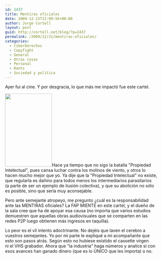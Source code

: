 ```yaml
---
id: 2437
title: Mentiras oficiales
date: 2009-12-21T12:09:56+00:00
author: Jorge Cortell
layout: post
guid: http://cortell.net/blog/?p=2437
permalink: /2009/12/21/mentiras-oficiales/
categories:
  - CiberDerechos
  - Copyfight
  - General
  - Otras cosas
  - Personal
  - Rants
  - Sociedad y polí­tica
---
```

Ayer fui al cine. Y por desgracia, lo que más me impactó fue este cartel.

 <img class="aligncenter" title="cartel con mentiras oficiales" src="http://farm3.static.flickr.com/2648/4203093694_8c9a83d3b0_m.jpg" alt="" width="154" height="240" />Hace ya tiempo que no sigo la batalla "Propiedad Intelectual", pues cansa luchar contra los molinos de viento, y otros lo hacen mucho mejor que yo. Ya dije que la "Propiedad Intelectual" no existe, que regularla es dañino para todos menos los intermediarios parasitarios (a parte de ser un ejemplo de ilusión colectiva), y que su abolición no sólo es posible, sino que sería muy aconsejable.

Pero ante semejante atropeyo, me pregunto ¿cuál es la responsabilidad ante las MENTIRAS oficiales? La FAP MIENTE en este cartel, y el dueño de la sala cree que ha de apoyar esa causa (no importa que varios estudios demuestren que aquellas obras audiovisuales que se comparten en las redes P2P luego obtienen más ingresos en taquilla).

Lo peor es el vil intento adoctrinante. No dejéis que laven el cerebro a vuestros semejantes. Yo por mi parte le expliqué a mi acompañante que esto son pasos atrás. Según esto no hubiese existido el cassette virgen ni el VHS grabador. Ahora que "la industria" haga números y analice si con esos avances han ganado dinero (que es lo ÚNICO que les importa) o no.